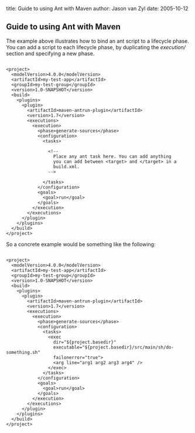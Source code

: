 title: Guide to using Ant with Maven
author: Jason van Zyl
date: 2005-10-12

<!--
Licensed to the Apache Software Foundation (ASF) under one
or more contributor license agreements.  See the NOTICE file
distributed with this work for additional information
regarding copyright ownership.  The ASF licenses this file
to you under the Apache License, Version 2.0 (the
"License"); you may not use this file except in compliance
with the License.  You may obtain a copy of the License at

    http://www.apache.org/licenses/LICENSE-2.0

Unless required by applicable law or agreed to in writing,
software distributed under the License is distributed on an
"AS IS" BASIS, WITHOUT WARRANTIES OR CONDITIONS OF ANY
KIND, either express or implied.  See the License for the
specific language governing permissions and limitations
under the License.
-->
## Guide to using Ant with Maven


 The example above illustrates how to bind an ant script to a lifecycle phase. You can add a script to each lifecycle phase, by duplicating the _execution/_ section and specifying a new phase.



```

<project>
  <modelVersion>4.0.0</modelVersion>
  <artifactId>my-test-app</artifactId>
  <groupId>my-test-group</groupId>
  <version>1.0-SNAPSHOT</version>
  <build>
    <plugins>
      <plugin>
        <artifactId>maven-antrun-plugin</artifactId>
        <version>1.7</version>
        <executions>
          <execution>
            <phase>generate-sources</phase>
            <configuration>
              <tasks>

                <!--
                  Place any ant task here. You can add anything
                  you can add between <target> and </target> in a
                  build.xml.
                -->

              </tasks>
            </configuration>
            <goals>
              <goal>run</goal>
            </goals>
          </execution>
        </executions>
      </plugin>
    </plugins>
  </build>
</project>

```

 So a concrete example would be something like the following:



```

<project>
  <modelVersion>4.0.0</modelVersion>
  <artifactId>my-test-app</artifactId>
  <groupId>my-test-group</groupId>
  <version>1.0-SNAPSHOT</version>
  <build>
    <plugins>
      <plugin>
        <artifactId>maven-antrun-plugin</artifactId>
        <version>1.7</version>
        <executions>
          <execution>
            <phase>generate-sources</phase>
            <configuration>
              <tasks>
                <exec
                  dir="${project.basedir}"
                  executable="${project.basedir}/src/main/sh/do-something.sh"
                  failonerror="true">
                  <arg line="arg1 arg2 arg3 arg4" />
                </exec>
              </tasks>
            </configuration>
            <goals>
              <goal>run</goal>
            </goals>
          </execution>
        </executions>
      </plugin>
    </plugins>
  </build>
</project>

```

